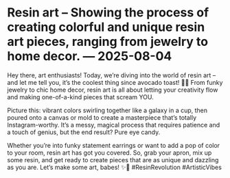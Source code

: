 # Resin art – Showing the process of creating colorful and unique resin art pieces, ranging from jewelry to home decor. — 2025-08-04

Hey there, art enthusiasts! Today, we’re diving into the world of resin art – and let me tell you, it’s the coolest thing since avocado toast! 🎨💫 From funky jewelry to chic home decor, resin art is all about letting your creativity flow and making one-of-a-kind pieces that scream YOU.

Picture this: vibrant colors swirling together like a galaxy in a cup, then poured onto a canvas or mold to create a masterpiece that’s totally Instagram-worthy. It’s a messy, magical process that requires patience and a touch of genius, but the end result? Pure eye candy.

Whether you’re into funky statement earrings or want to add a pop of color to your room, resin art has got you covered. So, grab your apron, mix up some resin, and get ready to create pieces that are as unique and dazzling as you are. Let’s make some art, babes! ✨🌈 #ResinRevolution #ArtisticVibes